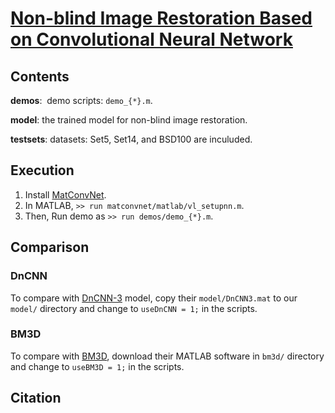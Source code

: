 
# [Non-blind Image Restoration Based on Convolutional Neural Network](https://arxiv.org/abs/1809.03757)

## Contents

**demos**:  demo scripts: `demo_{*}.m`.

**model**:  the trained model for non-blind image restoration.

**testsets**: datasets: Set5, Set14, and BSD100 are inculuded.

## Execution

1. Install [MatConvNet](http://www.vlfeat.org/matconvnet/).
1. In MATLAB, `>> run matconvnet/matlab/vl_setupnn.m`.
1. Then, Run demo as `>> run demos/demo_{*}.m`.

## Comparison

### DnCNN

To compare with [DnCNN-3](https://github.com/cszn/DnCNN) model,
copy their `model/DnCNN3.mat` to our `model/` directory and change to `useDnCNN = 1;` in the scripts.

### BM3D

To compare with [BM3D](http://www.cs.tut.fi/~foi/GCF-BM3D/), download their MATLAB software in `bm3d/` directory and change to `useBM3D = 1;` in the scripts.

## Citation

